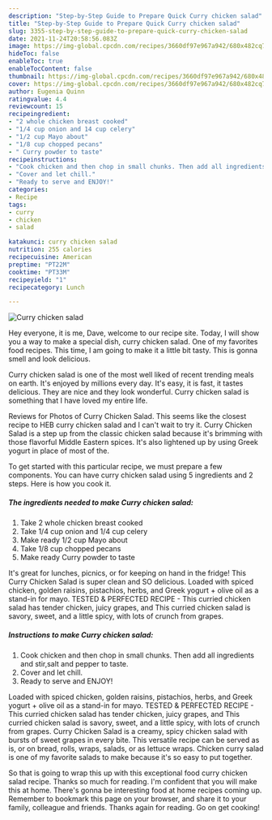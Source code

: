 ```yaml
---
description: "Step-by-Step Guide to Prepare Quick Curry chicken salad"
title: "Step-by-Step Guide to Prepare Quick Curry chicken salad"
slug: 3355-step-by-step-guide-to-prepare-quick-curry-chicken-salad
date: 2021-11-24T20:58:56.083Z
image: https://img-global.cpcdn.com/recipes/3660df97e967a942/680x482cq70/curry-chicken-salad-recipe-main-photo.jpg
hideToc: false
enableToc: true
enableTocContent: false
thumbnail: https://img-global.cpcdn.com/recipes/3660df97e967a942/680x482cq70/curry-chicken-salad-recipe-main-photo.jpg
cover: https://img-global.cpcdn.com/recipes/3660df97e967a942/680x482cq70/curry-chicken-salad-recipe-main-photo.jpg
author: Eugenia Quinn
ratingvalue: 4.4
reviewcount: 15
recipeingredient:
- "2 whole chicken breast cooked"
- "1/4 cup onion and 14 cup celery"
- "1/2 cup Mayo about"
- "1/8 cup chopped pecans"
- " Curry powder to taste"
recipeinstructions:
- "Cook chicken and then chop in small chunks. Then add all ingredients and stir,salt and pepper to taste."
- "Cover and let chill."
- "Ready to serve and ENJOY!"
categories:
- Recipe
tags:
- curry
- chicken
- salad

katakunci: curry chicken salad 
nutrition: 255 calories
recipecuisine: American
preptime: "PT22M"
cooktime: "PT33M"
recipeyield: "1"
recipecategory: Lunch

---
```



![Curry chicken salad](https://img-global.cpcdn.com/recipes/3660df97e967a942/680x482cq70/curry-chicken-salad-recipe-main-photo.jpg)

Hey everyone, it is me, Dave, welcome to our recipe site. Today, I will show you a way to make a special dish, curry chicken salad. One of my favorites food recipes. This time, I am going to make it a little bit tasty. This is gonna smell and look delicious.

Curry chicken salad is one of the most well liked of recent trending meals on earth. It's enjoyed by millions every day. It's easy, it is fast, it tastes delicious. They are nice and they look wonderful. Curry chicken salad is something that I have loved my entire life.

Reviews for Photos of Curry Chicken Salad. This seems like the closest recipe to HEB curry chicken salad and I can&#39;t wait to try it. Curry Chicken Salad is a step up from the classic chicken salad because it&#39;s brimming with those flavorful Middle Eastern spices. It&#39;s also lightened up by using Greek yogurt in place of most of the.


To get started with this particular recipe, we must prepare a few components. You can have curry chicken salad using 5 ingredients and 2 steps. Here is how you cook it.

<!--inarticleads1-->

##### The ingredients needed to make Curry chicken salad:

1. Take 2 whole chicken breast cooked
1. Take 1/4 cup onion and 1/4 cup celery
1. Make ready 1/2 cup Mayo about
1. Take 1/8 cup chopped pecans
1. Make ready  Curry powder to taste


It&#39;s great for lunches, picnics, or for keeping on hand in the fridge! This Curry Chicken Salad is super clean and SO delicious. Loaded with spiced chicken, golden raisins, pistachios, herbs, and Greek yogurt + olive oil as a stand-in for mayo. TESTED &amp; PERFECTED RECIPE - This curried chicken salad has tender chicken, juicy grapes, and This curried chicken salad is savory, sweet, and a little spicy, with lots of crunch from grapes. 

<!--inarticleads2-->

##### Instructions to make Curry chicken salad:

1. Cook chicken and then chop in small chunks. Then add all ingredients and stir,salt and pepper to taste.
1. Cover and let chill.
1. Ready to serve and ENJOY!

Loaded with spiced chicken, golden raisins, pistachios, herbs, and Greek yogurt + olive oil as a stand-in for mayo. TESTED &amp; PERFECTED RECIPE - This curried chicken salad has tender chicken, juicy grapes, and This curried chicken salad is savory, sweet, and a little spicy, with lots of crunch from grapes. Curry Chicken Salad is a creamy, spicy chicken salad with bursts of sweet grapes in every bite. This versatile recipe can be served as is, or on bread, rolls, wraps, salads, or as lettuce wraps. Chicken curry salad is one of my favorite salads to make because it&#39;s so easy to put together. 

So that is going to wrap this up with this exceptional food curry chicken salad recipe. Thanks so much for reading. I'm confident that you will make this at home. There's gonna be interesting food at home recipes coming up. Remember to bookmark this page on your browser, and share it to your family, colleague and friends. Thanks again for reading. Go on get cooking!
